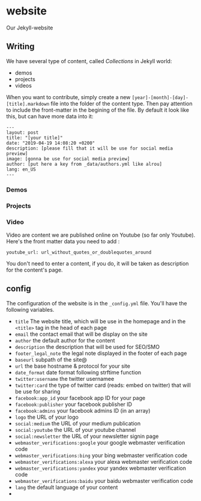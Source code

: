 # website
Our Jekyll-website

## Writing

We have several type of content, called _Collections_ in Jekyll world:
- demos
- projects
- videos

When you want to contribute, simply create a new `[year]-[month]-[day]-[title].markdown` file into the folder of the content type.
Then pay attention to include the front-matter in the begining of the file. By default it look like this, but can have more data into it:

```
---
layout: post
title: "[your title]"
date: "2019-04-19 14:08:20 +0200"
description: [please fill that it will be use for social media preview]
image: [gonna be use for social media preview]
author: [put here a key from _data/authors.yml like alrou]
lang: en_US
---
```

### Demos

### Projects

### Video
Video are content we are published online on Youtube (so far only Youtube).
Here's the front matter data you need to add :

```
youtube_url: url_without_quotes_or_doublequotes_around

```

You don't need to enter a content, if you do, it will be taken as description for the content's page.

## config

The configuration of the website is in the `_config.yml` file. You'll have the following variables.

- `title` The website title, which will be use in the homepage and in the `<title>` tag in the head of each page
- `email` the contact email that will be display on the site
- `author` the default author for the content
- `description` the description that will be used for SEO/SMO
- `footer_legal_note` the legal note displayed in the footer of each page
- `baseurl` subpath of the site@
- `url` the base hostname & protocol for your site
- `date_format` date format following strftime function
- `twitter:username` the twitter usernamee
- `twitter:card` the type of twitter card (reads: embed on twitter) that will be use for sharing
- `facebook:app_id` your facebook app ID for your page
- `facebook:publisher` your facebook publisher ID
- `facebook:admins` your facebook admins ID (in an array)
- `logo` the URL of your logo
- `social:medium` the URL of your medium publication
- `social:youtube` the URL of your youtube channel
- `social:newsletter` the URL of your newsletter signin page
- `webmaster_verifications:google` your google webmaster verification code
- `webmaster_verifications:bing` your bing webmaster verification code
- `webmaster_verifications:alexa` your alexa webmaster verification code
- `webmaster_verifications:yandex` your yandex webmaster verification code
- `webmaster_verifications:baidu` your baidu webmaster verification code
- `lang` the default language of your content
-
